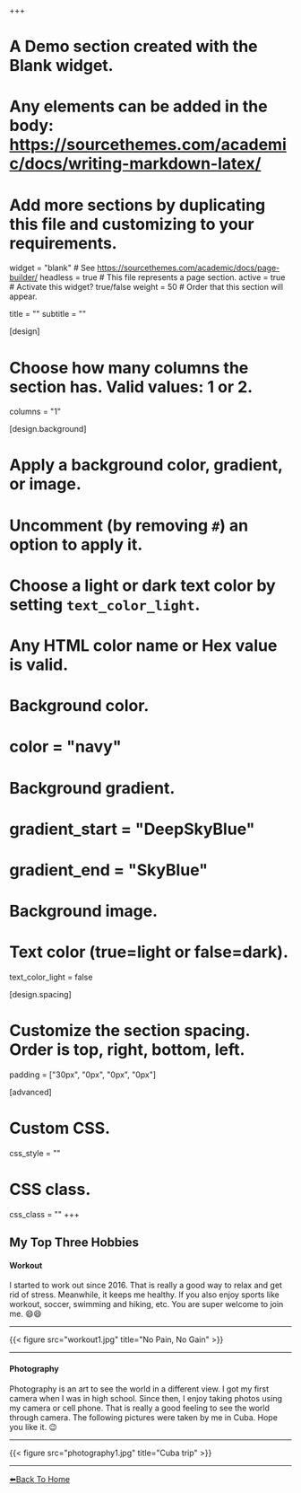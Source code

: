 +++
# A Demo section created with the Blank widget.
# Any elements can be added in the body: https://sourcethemes.com/academic/docs/writing-markdown-latex/
# Add more sections by duplicating this file and customizing to your requirements.

widget = "blank"  # See https://sourcethemes.com/academic/docs/page-builder/
headless = true  # This file represents a page section.
active = true  # Activate this widget? true/false
weight = 50  # Order that this section will appear.

title = ""
subtitle = ""

[design]
  # Choose how many columns the section has. Valid values: 1 or 2.
  columns = "1"

[design.background]
  # Apply a background color, gradient, or image.
  #   Uncomment (by removing `#`) an option to apply it.
  #   Choose a light or dark text color by setting `text_color_light`.
  #   Any HTML color name or Hex value is valid.

  # Background color.
  # color = "navy"
  
  # Background gradient.
  # gradient_start = "DeepSkyBlue"
  # gradient_end = "SkyBlue"
  
  # Background image.

  # Text color (true=light or false=dark).
  text_color_light = false

[design.spacing]
  # Customize the section spacing. Order is top, right, bottom, left.
  padding = ["30px", "0px", "0px", "0px"]

[advanced]
 # Custom CSS. 
 css_style = ""
 
 # CSS class.
 css_class = ""
+++
## My Top Three Hobbies
#### Workout
I started to work out since 2016. That is really a good way to relax and get rid of stress. Meanwhile, it keeps me healthy. If you also enjoy sports like workout, soccer, swimming and hiking, etc. You are super welcome to join me. :smile::smile:
_________________________________________________________
{{< figure src="workout1.jpg" title="No Pain, No Gain" >}}
_________________________________________________________
#### Photography
Photography is an art to see the world in a different view. I got my first camera when I was in high school. Since then, I enjoy taking photos using my camera or cell phone. That is really a good feeling to see the world through camera. The following pictures were taken by me in Cuba. Hope you like it. :wink:
_________________________________________________________
{{< figure src="photography1.jpg" title="Cuba trip" >}}
_________________________________________________________

[:arrow_left:Back To Home](https://www.excellenthong.ca)
